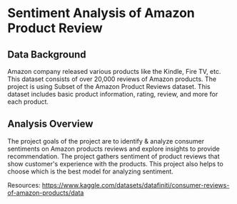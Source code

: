 # Sentiment Analysis of Amazon Product Review
## Data Background
Amazon company released various products like the Kindle, Fire TV, etc. This dataset consists of over 20,000 reviews of Amazon products. The project is using Subset of the Amazon Product Reviews dataset. This dataset includes basic product information, rating, review, and more for each product.

## Analysis Overview
The project goals of the project are to identify & analyze consumer sentiments on Amazon products reviews and explore insights to provide recommendation. The project gathers sentiment of product reviews that show customer's experience with the products. This project also helps to choose which is the best model for analyzing sentiment.

Resources: https://www.kaggle.com/datasets/datafiniti/consumer-reviews-of-amazon-products/data
